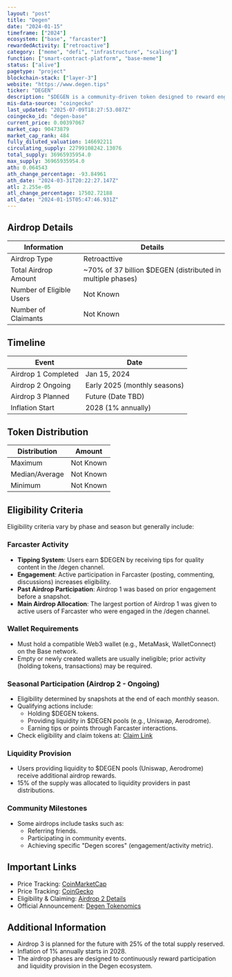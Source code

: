 ```yaml
---
layout: "post"
title: "Degen"
date: "2024-01-15"
timeframe: ["2024"]
ecosystem: ["base", "farcaster"]
rewardedActivity: ["retroactive"]
category: ["meme", "defi", "infrastructure", "scaling"]
function: ["smart-contract-platform", "base-meme"]
status: ["alive"]
pagetype: "project"
blockchain-stack: ["layer-3"]
website: "https://www.degen.tips"
ticker: "DEGEN"
description: "$DEGEN is a community-driven token designed to reward engagement and incentivize quality content creation within the Farcaster ecosystem."
mis-data-source: "coingecko"
last_updated: "2025-07-09T18:27:53.087Z"
coingecko_id: "degen-base"
current_price: 0.00397067
market_cap: 90473879
market_cap_rank: 484
fully_diluted_valuation: 146692211
circulating_supply: 22799108242.13076
total_supply: 36965935954.0
max_supply: 36965935954.0
ath: 0.064543
ath_change_percentage: -93.84961
ath_date: "2024-03-31T20:22:27.147Z"
atl: 2.255e-05
atl_change_percentage: 17502.72188
atl_date: "2024-01-15T05:47:46.931Z"
---
```


## Airdrop Details

| Information              | Details                                                    |
| ------------------------ | ---------------------------------------------------------- |
| Airdrop Type             | Retroacttive                                            |
| Total Airdrop Amount     | ~70% of 37 billion $DEGEN (distributed in multiple phases) |
| Number of Eligible Users | Not Known                                                  |
| Number of Claimants      | Not Known                                                  |

## Timeline

| Event               | Date                         |
| ------------------- | ---------------------------- |
| Airdrop 1 Completed | Jan 15, 2024                 |
| Airdrop 2 Ongoing   | Early 2025 (monthly seasons) |
| Airdrop 3 Planned   | Future (Date TBD)            |
| Inflation Start     | 2028 (1% annually)           |

## Token Distribution

| Distribution   | Amount    |
| -------------- | --------- |
| Maximum        | Not Known |
| Median/Average | Not Known |
| Minimum        | Not Known |

## Eligibility Criteria

Eligibility criteria vary by phase and season but generally include:

### Farcaster Activity

- **Tipping System**: Users earn $DEGEN by receiving tips for quality content in the /degen channel.
- **Engagement**: Active participation in Farcaster (posting, commenting, discussions) increases eligibility.
- **Past Airdrop Participation**: Airdrop 1 was based on prior engagement before a snapshot.
- **Main Airdrop Allocation**: The largest portion of Airdrop 1 was given to active users of Farcaster who were engaged in the /degen channel.

### Wallet Requirements

- Must hold a compatible Web3 wallet (e.g., MetaMask, WalletConnect) on the Base network.
- Empty or newly created wallets are usually ineligible; prior activity (holding tokens, transactions) may be required.

### Seasonal Participation (Airdrop 2 - Ongoing)

- Eligibility determined by snapshots at the end of each monthly season.
- Qualifying actions include:
  - Holding $DEGEN tokens.
  - Providing liquidity in $DEGEN pools (e.g., Uniswap, Aerodrome).
  - Earning tips or points through Farcaster interactions.
- Check eligibility and claim tokens at: [Claim Link](https://www.degen.tips/airdrop2/current)

### Liquidity Provision

- Users providing liquidity to $DEGEN pools (Uniswap, Aerodrome) receive additional airdrop rewards.
- 15% of the supply was allocated to liquidity providers in past distributions.

### Community Milestones

- Some airdrops include tasks such as:
  - Referring friends.
  - Participating in community events.
  - Achieving specific "Degen scores" (engagement/activity metric).

## Important Links

- Price Tracking: [CoinMarketCap](https://coinmarketcap.com/currencies/degen-base)
- Price Tracking: [CoinGecko](https://www.coingecko.com/en/coins/degen-base)
- Eligibility & Claiming: [Airdrop 2 Details](https://www.degen.tips/airdrop2/current)
- Official Announcement: [Degen Tokenomics](https://www.degen.tips/tokenomics)

## Additional Information

- Airdrop 3 is planned for the future with 25% of the total supply reserved.
- Inflation of 1% annually starts in 2028.
- The airdrop phases are designed to continuously reward participation and liquidity provision in the Degen ecosystem.